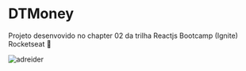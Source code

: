 # DTMoney

Projeto desenvovido no chapter 02 da trilha Reactjs Bootcamp (Ignite) Rocketseat 💜

![adreider](.github/thumb.jpg)